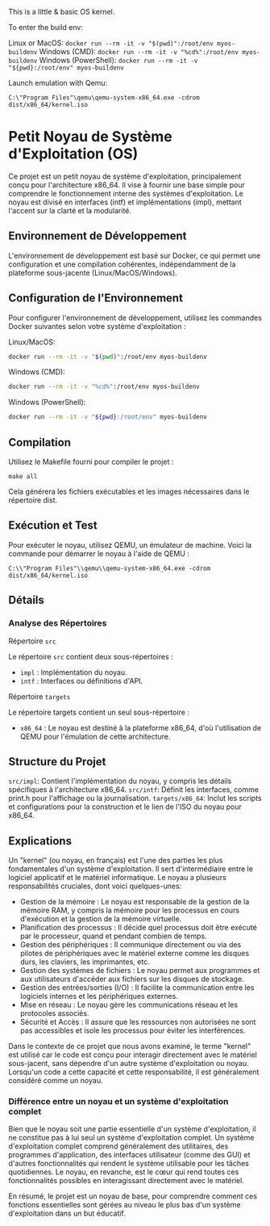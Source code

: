 This is a little & basic OS kernel. 

To enter the build env:

Linux or MacOS: `docker run --rm -it -v "$(pwd)":/root/env myos-buildenv`
Windows (CMD): `docker run --rm -it -v "%cd%":/root/env myos-buildenv`
Windows (PowerShell): `docker run --rm -it -v "${pwd}:/root/env" myos-buildenv`

Launch emulation with Qemu:
```
C:\"Program Files"\qemu\qemu-system-x86_64.exe -cdrom dist/x86_64/kernel.iso
```
# Petit Noyau de Système d'Exploitation (OS)
Ce projet est un petit noyau de système d'exploitation, principalement conçu pour l'architecture x86_64. Il vise à fournir une base simple pour comprendre le fonctionnement interne des systèmes d'exploitation. Le noyau est divisé en interfaces (intf) et implémentations (impl), mettant l'accent sur la clarté et la modularité.

## Environnement de Développement
L'environnement de développement est basé sur Docker, ce qui permet une configuration et une compilation cohérentes, indépendamment de la plateforme sous-jacente (Linux/MacOS/Windows).

## Configuration de l'Environnement
Pour configurer l'environnement de développement, utilisez les commandes Docker suivantes selon votre système d'exploitation :

Linux/MacOS:
```sh
docker run --rm -it -v "$(pwd)":/root/env myos-buildenv
```

Windows (CMD):
```sh
docker run --rm -it -v "%cd%":/root/env myos-buildenv
```

Windows (PowerShell):
```sh
docker run --rm -it -v "${pwd}:/root/env" myos-buildenv
```

## Compilation
Utilisez le Makefile fourni pour compiler le projet :
```
make all
```
Cela générera les fichiers exécutables et les images nécessaires dans le répertoire dist.

## Exécution et Test
Pour exécuter le noyau, utilisez QEMU, un émulateur de machine. Voici la commande pour démarrer le noyau à l'aide de QEMU :
```
C:\\"Program Files"\\qemu\\qemu-system-x86_64.exe -cdrom dist/x86_64/kernel.iso
```

## Détails

### Analyse des Répertoires


Répertoire `src`


Le répertoire `src` contient deux sous-répertoires :

- `impl` : Implémentation du noyau.
- `intf` : Interfaces ou définitions d'API.


Répertoire `targets`


Le répertoire targets contient un seul sous-répertoire :
- `x86_64` : Le noyau est destiné à la plateforme x86_64, d'où l'utilisation de QEMU pour l'émulation de cette architecture.

## Structure du Projet
`src/impl`: Contient l'implémentation du noyau, y compris les détails spécifiques à l'architecture x86_64.
`src/intf`: Définit les interfaces, comme print.h pour l'affichage ou la journalisation.
`targets/x86_64`: Inclut les scripts et configurations pour la construction et le lien de l'ISO du noyau pour x86_64.


## Explications

Un "kernel" (ou noyau, en français) est l'une des parties les plus fondamentales d'un système d'exploitation. Il sert d'intermédiaire entre le logiciel applicatif et le matériel informatique. Le noyau a plusieurs responsabilités cruciales, dont voici quelques-unes:

- Gestion de la mémoire : Le noyau est responsable de la gestion de la mémoire RAM, y compris la mémoire pour les processus en cours d'exécution et la gestion de la mémoire virtuelle.
- Planification des processus : Il décide quel processus doit être exécuté par le processeur, quand et pendant combien de temps.
- Gestion des périphériques : Il communique directement ou via des pilotes de périphériques avec le matériel externe comme les disques durs, les claviers, les imprimantes, etc.
- Gestion des systèmes de fichiers : Le noyau permet aux programmes et aux utilisateurs d'accéder aux fichiers sur les disques de stockage.
- Gestion des entrées/sorties (I/O) : Il facilite la communication entre les logiciels internes et les périphériques externes.
- Mise en réseau : Le noyau gère les communications réseau et les protocoles associés.
- Sécurité et Accès : Il assure que les ressources non autorisées ne sont pas accessibles et isole les processus pour éviter les interférences.


Dans le contexte de ce projet que nous avons examiné, le terme "kernel" est utilisé car le code est conçu pour interagir directement avec le matériel sous-jacent, sans dépendre d'un autre système d'exploitation ou noyau. Lorsqu'un code a cette capacité et cette responsabilité, il est généralement considéré comme un noyau.

### Différence entre un noyau et un système d'exploitation complet
Bien que le noyau soit une partie essentielle d'un système d'exploitation, il ne constitue pas à lui seul un système d'exploitation complet. Un système d'exploitation complet comprend généralement des utilitaires, des programmes d'application, des interfaces utilisateur (comme des GUI) et d'autres fonctionnalités qui rendent le système utilisable pour les tâches quotidiennes. Le noyau, en revanche, est le cœur qui rend toutes ces fonctionnalités possibles en interagissant directement avec le matériel.

En résumé, le projet est un noyau de base, pour comprendre comment ces fonctions essentielles sont gérées au niveau le plus bas d'un système d'exploitation dans un but éducatif.
